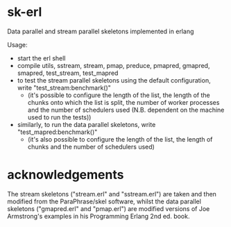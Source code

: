 # sk-erl
Data parallel and stream parallel skeletons implemented in erlang

Usage:
* start the erl shell
* compile utils, sstream, stream, pmap, preduce, pmapred, gmapred, smapred, test_stream, test_mapred
* to test the stream parallel skeletons using the default configuration, write "test_stream:benchmark()"
  - (it's possible to configure the length of the list, the length of the chunks onto which the list is split, the number of worker processes and the number of schedulers used (N.B. dependent on the machine used to run the tests))
* similarly, to run the data parallel skeletons, write "test_mapred:benchmark()"
  - (it's also possible to configure the length of the list, the length of chunks and the number of schedulers used)

# acknowledgements
The stream skeletons ("stream.erl" and "sstream.erl") are taken and then modified from the ParaPhrase/skel software, whilst the data parallel skeletons ("gmapred.erl" and "pmap.erl") are modified versions of Joe Armstrong's examples in his Programming Erlang 2nd ed. book.
